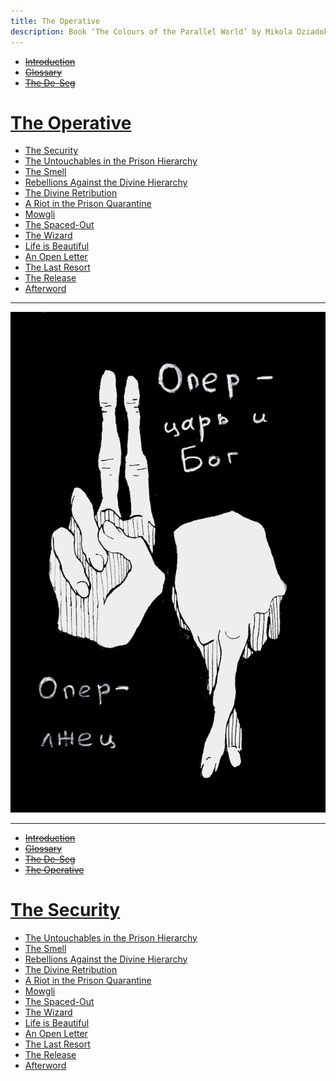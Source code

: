```yaml
---
title: The Operative
description: Book ‘The Colours of the Parallel World’ by Mikola Dziadok. Chapter 4. The Operative
---
```


- ~~[Introduction](./1.md)~~
- ~~[Glossary](./2.md)~~
- ~~[The De-Seg](./3.md)~~
# [The Operative](./4.md)
- [The Security](./5.md)
- [The Untouchables in the Prison Hierarchy](./6.md)
- [The Smell](./7.md)
- [Rebellions Against the Divine Hierarchy](./8.md)
- [The Divine Retribution](./9.md)
- [A Riot in the Prison Quarantine](./10.md)
- [Mowgli](./11.md)
- [The Spaced-Out](./12.md)
- [The Wizard](./13.md)
- [Life is Beautiful](./14.md)
- [An Open Letter](./15.md)
- [The Last Resort](./16.md)
- [The Release](./17.md)
- [Afterword](./18.md)

---



![](../img/02.png)

---

- ~~[Introduction](./1.md)~~
- ~~[Glossary](./2.md)~~
- ~~[The De-Seg](./3.md)~~
- ~~[The Operative](./4.md)~~
# [The Security](./5.md)
- [The Untouchables in the Prison Hierarchy](./6.md)
- [The Smell](./7.md)
- [Rebellions Against the Divine Hierarchy](./8.md)
- [The Divine Retribution](./9.md)
- [A Riot in the Prison Quarantine](./10.md)
- [Mowgli](./11.md)
- [The Spaced-Out](./12.md)
- [The Wizard](./13.md)
- [Life is Beautiful](./14.md)
- [An Open Letter](./15.md)
- [The Last Resort](./16.md)
- [The Release](./17.md)
- [Afterword](./18.md)

